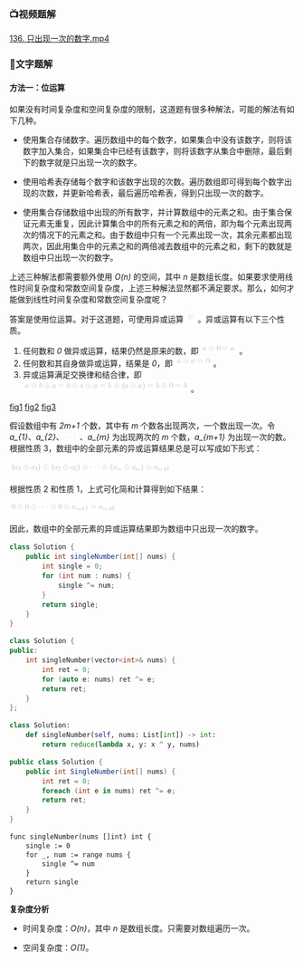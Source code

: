 ### 📺视频题解  
 [136. 只出现一次的数字.mp4](47a527e0-e01f-4ece-a158-140764b7c319)

### 📖文字题解
#### 方法一：位运算
如果没有时间复杂度和空间复杂度的限制，这道题有很多种解法，可能的解法有如下几种。

- 使用集合存储数字。遍历数组中的每个数字，如果集合中没有该数字，则将该数字加入集合，如果集合中已经有该数字，则将该数字从集合中删除，最后剩下的数字就是只出现一次的数字。

- 使用哈希表存储每个数字和该数字出现的次数。遍历数组即可得到每个数字出现的次数，并更新哈希表，最后遍历哈希表，得到只出现一次的数字。

- 使用集合存储数组中出现的所有数字，并计算数组中的元素之和。由于集合保证元素无重复，因此计算集合中的所有元素之和的两倍，即为每个元素出现两次的情况下的元素之和。由于数组中只有一个元素出现一次，其余元素都出现两次，因此用集合中的元素之和的两倍减去数组中的元素之和，剩下的数就是数组中只出现一次的数字。

上述三种解法都需要额外使用 *O(n)* 的空间，其中 *n* 是数组长度。如果要求使用线性时间复杂度和常数空间复杂度，上述三种解法显然都不满足要求。那么，如何才能做到线性时间复杂度和常数空间复杂度呢？

答案是使用位运算。对于这道题，可使用异或运算 ![\oplus ](./p__oplus_.png) 。异或运算有以下三个性质。

1. 任何数和 *0* 做异或运算，结果仍然是原来的数，即 ![a\oplus0=a ](./p__a_oplus_0=a_.png) 。
2. 任何数和其自身做异或运算，结果是 *0*，即 ![a\oplusa=0 ](./p__a_oplus_a=0_.png) 。
3. 异或运算满足交换律和结合律，即 ![a\oplusb\oplusa=b\oplusa\oplusa=b\oplus(a\oplusa)=b\oplus0=b ](./p__a_oplus_b_oplus_a=b_oplus_a_oplus_a=b_oplus__a_oplus_a_=b_oplus0=b_.png) 。

  [fig1](https://assets.leetcode-cn.com/solution-static/136/1.PNG)  [fig2](https://assets.leetcode-cn.com/solution-static/136/2.PNG)  [fig3](https://assets.leetcode-cn.com/solution-static/136/3.PNG) 

假设数组中有 *2m+1* 个数，其中有 *m* 个数各出现两次，一个数出现一次。令 *a_{1}*、*a_{2}*、![\ldots ](./p__ldots_.png) 、*a_{m}* 为出现两次的 *m* 个数，*a_{m+1}* 为出现一次的数。根据性质 3，数组中的全部元素的异或运算结果总是可以写成如下形式：

![(a_{1}\oplusa_{1})\oplus(a_{2}\oplusa_{2})\oplus\cdots\oplus(a_{m}\oplusa_{m})\oplusa_{m+1} ](./p____a_{1}_oplus_a_{1}__oplus__a_{2}_oplus_a_{2}__oplus_cdots_oplus__a_{m}_oplus_a_{m}__oplus_a_{m+1}__.png) 

根据性质 2 和性质 1，上式可化简和计算得到如下结果：

![0\oplus0\oplus\cdots\oplus0\oplusa_{m+1}=a_{m+1} ](./p___0_oplus_0_oplus_cdots_oplus_0_oplus_a_{m+1}=a_{m+1}__.png) 

因此，数组中的全部元素的异或运算结果即为数组中只出现一次的数字。

```Java [sol1-Java]
class Solution {
    public int singleNumber(int[] nums) {
        int single = 0;
        for (int num : nums) {
            single ^= num;
        }
        return single;
    }
}
```

```cpp [sol1-C++]
class Solution {
public:
    int singleNumber(vector<int>& nums) {
        int ret = 0;
        for (auto e: nums) ret ^= e;
        return ret;
    }
};
```

```python [sol1-Python3]
class Solution:
    def singleNumber(self, nums: List[int]) -> int:
        return reduce(lambda x, y: x ^ y, nums)
```

```csharp [sol1-C#]
public class Solution {
    public int SingleNumber(int[] nums) {
        int ret = 0;
        foreach (int e in nums) ret ^= e;
        return ret;
    }
}
```

```golang [sol1-Golang]
func singleNumber(nums []int) int {
    single := 0
    for _, num := range nums {
        single ^= num
    }
    return single
}
```

**复杂度分析**

* 时间复杂度：*O(n)*，其中 *n* 是数组长度。只需要对数组遍历一次。

* 空间复杂度：*O(1)*。